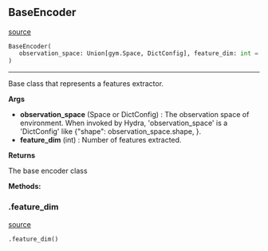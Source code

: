 #


## BaseEncoder
[source](https://github.com/RLE-Foundation/Hsuanwu\blob\main\hsuanwu/xploit/encoder/base.py\#L20)
```python 
BaseEncoder(
   observation_space: Union[gym.Space, DictConfig], feature_dim: int = 0
)
```


---
Base class that represents a features extractor.


**Args**

* **observation_space** (Space or DictConfig) : The observation space of environment. When invoked by Hydra,
    'observation_space' is a 'DictConfig' like {"shape": observation_space.shape, }.
* **feature_dim** (int) : Number of features extracted.


**Returns**

The base encoder class


**Methods:**


### .feature_dim
[source](https://github.com/RLE-Foundation/Hsuanwu\blob\main\hsuanwu/xploit/encoder/base.py\#L39)
```python
.feature_dim()
```


